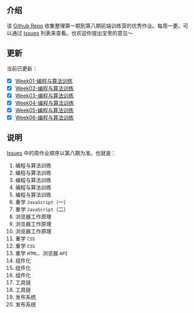 ## 介绍

该 [Github Repo](https://github.com/syt-honey/Excellent-work) 收集整理第一期到第八期前端训练营的优秀作业。每周一更。可以通过 [Issues](https://github.com/syt-honey/Excellent-work/issues) 列表来查看。也欢迎你提出宝贵的意见～

## 更新

当前已更新：

- [x] [Week01-编程与算法训练](https://github.com/syt-honey/Excellent-work/issues/1)  
- [x] [Week02-编程与算法训练](https://github.com/syt-honey/Excellent-work/issues/2)  
- [x] [Week03-编程与算法训练](https://github.com/syt-honey/Excellent-work/issues/3)  
- [x] [Week04-编程与算法训练](https://github.com/syt-honey/Excellent-work/issues/4)  
- [x] [Week05-编程与算法训练](https://github.com/syt-honey/Excellent-work/issues/5)  
- [x] [Week06-编程与算法训练](https://github.com/syt-honey/Excellent-work/issues/6)    

## 说明

[Issues](https://github.com/syt-honey/Excellent-work/issues) 中的周作业顺序以第八期为准。也就是：

1. 编程与算法训练
2. 编程与算法训练
3. 编程与算法训练
4. 编程与算法训练
5. 编程与算法训练
6. 重学 `JavaScript`（一）
7. 重学 `JavaScript`（二）
8. 浏览器工作原理
9. 浏览器工作原理
10. 浏览器工作原理
11. 重学 `CSS`
12. 重学 `CSS`
13. 重学 `HTML`、浏览器 `API`
14. 组件化
15. 组件化
16. 组件化
17. 工具链
18. 工具链
19. 发布系统
20. 发布系统

